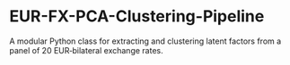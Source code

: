 # EUR-FX-PCA-Clustering-Pipeline
A modular Python class for extracting and clustering latent factors from a panel of 20 EUR‐bilateral exchange rates.
